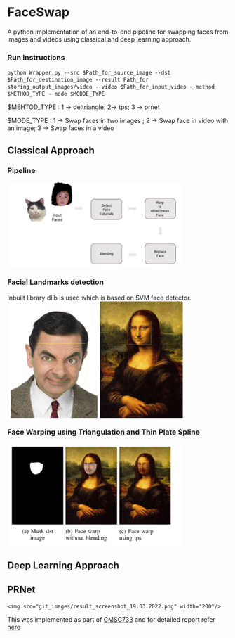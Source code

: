 # FaceSwap

A python implementation of an end-to-end pipeline for swapping faces from images and videos using classical and deep learning approach.

### Run Instructions 
```
python Wrapper.py --src $Path_for_source_image --dst $Path_for_destination_image --result Path_for storing_output_images/video --video $Path_for_input_video --method $METHOD_TYPE --mode $MODDE_TYPE
```
$MEHTOD_TYPE : 1 -> deltriangle; 2-> tps; 3 -> prnet

$MODE_TYPE : 1 -> Swap faces in two images ; 2 -> Swap face in video with an image; 3 -> Swap faces in a video

## Classical Approach

### Pipeline
<img src="git_images/pipl.png"  align="center" alt="Undistorted" width="400"/>

### Facial Landmarks detection
 Inbuilt library dlib is used which is based on SVM face detector.
 <img src="git_images/detect.png"  align="center" alt="Undistorted" width="400"/>
 
 ### Face Warping using Triangulation and Thin Plate Spline
  <img src="git_images/tps.png"  align="center" alt="Undistorted" width="400"/>
  
## Deep Learning Approach
  ## PRNet
  
    <img src="git_images/result_screenshot_19.03.2022.png" width="200"/>
  
  
This was implemented as part of [CMSC733](https://cmsc733.github.io/2022/proj/p2/) and for detailed report refer [here](Report.pdf)
  
 
 
